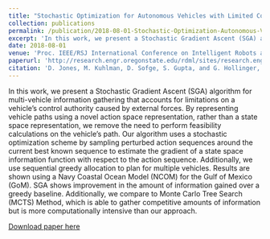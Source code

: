 ```yaml
---
title: "Stochastic Optimization for Autonomous Vehicles with Limited Control Authority"
collection: publications
permalink: /publication/2018-08-01-Stochastic-Optimization-Autonomous-Vehicles
excerpt: 'In this work, we present a Stochastic Gradient Ascent (SGA) algorithm for multi-vehicle information gathering that accounts for limitations on a vehicle’s control authority caused by external forces.'
date: 2018-08-01
venue: 'Proc. IEEE/RSJ International Conference on Intelligent Robots and Systems (IROS)'
paperurl: 'http://research.engr.oregonstate.edu/rdml/sites/research.engr.oregonstate.edu.rdml/files/iros_18_final_v2.pdf'
citation: 'D. Jones, M. Kuhlman, D. Sofge, S. Gupta, and G. Hollinger, &quot;Stochastic optimization for autonomous vehicles with limited control authority,&quot; in <i>Proc. IEEE/RSJ International Conference on Intelligent Robots and Systems (IROS)</i>, Madrid, Spain, Oct. 2018, to appear.'
---
```

In this work, we present a Stochastic Gradient Ascent (SGA) algorithm for multi-vehicle information gathering that accounts for limitations on a vehicle’s control authority caused by external forces. By representing vehicle paths using a novel action space representation, rather than a state space representation, we remove the need to perform feasibility calculations on the vehicle’s path. Our algorithm uses a stochastic optimization scheme by sampling perturbed action sequences around the current best known sequence to estimate the gradient of a state space information function with respect to the action sequence. Additionally, we use sequential greedy allocation to plan for multiple vehicles. Results are shown using a Navy Coastal Ocean Model (NCOM) for the Gulf of Mexico (GoM). SGA shows improvement in the amount of information gained over a greedy baseline. Additionally, we compare to Monte Carlo Tree Search (MCTS) Method, which is able to gather competitive amounts of information but is more computationally intensive than our approach.

[Download paper here](http://research.engr.oregonstate.edu/rdml/sites/research.engr.oregonstate.edu.rdml/files/iros_18_final_v2.pdf)